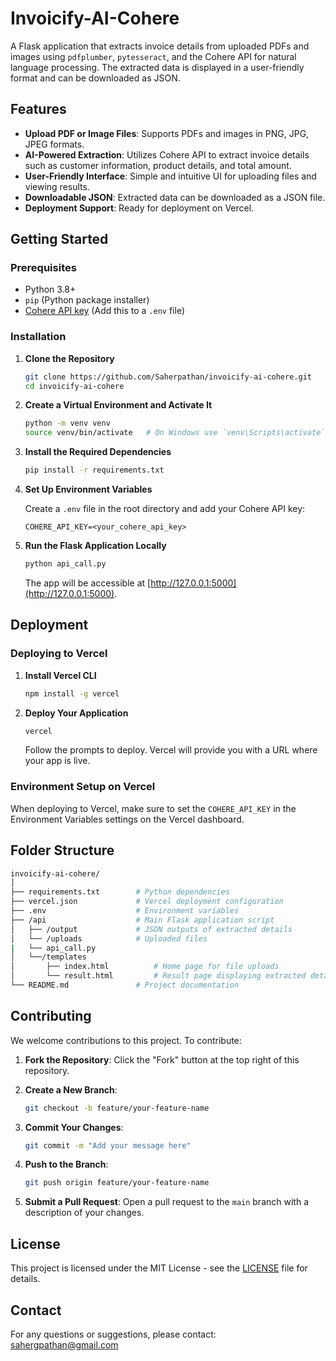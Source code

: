# Invoicify-AI-Cohere

A Flask application that extracts invoice details from uploaded PDFs and images using `pdfplumber`, `pytesseract`, and the Cohere API for natural language processing. The extracted data is displayed in a user-friendly format and can be downloaded as JSON.

## Features

- **Upload PDF or Image Files**: Supports PDFs and images in PNG, JPG, JPEG formats.
- **AI-Powered Extraction**: Utilizes Cohere API to extract invoice details such as customer information, product details, and total amount.
- **User-Friendly Interface**: Simple and intuitive UI for uploading files and viewing results.
- **Downloadable JSON**: Extracted data can be downloaded as a JSON file.
- **Deployment Support**: Ready for deployment on Vercel.

## Getting Started

### Prerequisites

- Python 3.8+
- `pip` (Python package installer)
- [Cohere API key](https://cohere.ai/) (Add this to a `.env` file)

### Installation

1. **Clone the Repository**

    ```bash
    git clone https://github.com/Saherpathan/invoicify-ai-cohere.git
    cd invoicify-ai-cohere
    ```

2. **Create a Virtual Environment and Activate It**

    ```bash
    python -m venv venv
    source venv/bin/activate   # On Windows use `venv\Scripts\activate`
    ```

3. **Install the Required Dependencies**

    ```bash
    pip install -r requirements.txt
    ```

4. **Set Up Environment Variables**

   Create a `.env` file in the root directory and add your Cohere API key:

    ```env
    COHERE_API_KEY=<your_cohere_api_key>
    ```

5. **Run the Flask Application Locally**

    ```bash
    python api_call.py
    ```

    The app will be accessible at [http://127.0.0.1:5000](http://127.0.0.1:5000).

## Deployment

### Deploying to Vercel

1. **Install Vercel CLI**

    ```bash
    npm install -g vercel
    ```

2. **Deploy Your Application**

    ```bash
    vercel
    ```

   Follow the prompts to deploy. Vercel will provide you with a URL where your app is live.

### Environment Setup on Vercel

When deploying to Vercel, make sure to set the `COHERE_API_KEY` in the Environment Variables settings on the Vercel dashboard.

## Folder Structure

```bash
invoicify-ai-cohere/
│           
├── requirements.txt        # Python dependencies
├── vercel.json             # Vercel deployment configuration
├── .env                    # Environment variables 
├── /api                    # Main Flask application script
│   ├── /output             # JSON outputs of extracted details
│   └── /uploads            # Uploaded files
|   └── api_call.py
│   └──/templates
│       ├── index.html          # Home page for file uploads
│       └── result.html         # Result page displaying extracted details
└── README.md               # Project documentation
```

## Contributing

We welcome contributions to this project. To contribute:

1. **Fork the Repository**: Click the "Fork" button at the top right of this repository.

2. **Create a New Branch**:

    ```bash
    git checkout -b feature/your-feature-name
    ```

3. **Commit Your Changes**:

    ```bash
    git commit -m "Add your message here"
    ```

4. **Push to the Branch**:

    ```bash
    git push origin feature/your-feature-name
    ```

5. **Submit a Pull Request**: Open a pull request to the `main` branch with a description of your changes.

## License

This project is licensed under the MIT License - see the [LICENSE](LICENSE) file for details.

## Contact

For any questions or suggestions, please contact: [sahergpathan@gmail.com](mailto:sahergpathan@gmail.com)

